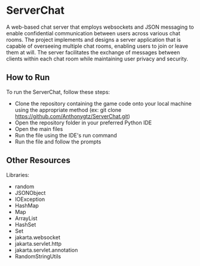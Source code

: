 # ServerChat

A web-based chat server that employs websockets and JSON messaging to enable confidential communication between users across various chat rooms. The project implements and designs a server application that is capable of overseeing multiple chat rooms, enabling users to join or leave them at will. The server facilitates the exchange of messages between clients within each chat room while maintaining user privacy and security.

## How to Run
To run the ServerChat, follow these steps:

 - Clone the repository containing the game code onto your local machine using the appropriate method (ex: git clone https://github.com/Anthonygtz/ServerChat.git)
 - Open the repository folder in your preferred Python IDE
 - Open the main files
 - Run the file using the IDE's run command
 - Run the file and follow the prompts

## Other Resources
Libraries:

- random
- JSONObject
- IOException
- HashMap
- Map
- ArrayList
- HashSet
- Set
- jakarta.websocket
- jakarta.servlet.http
- jakarta.servlet.annotation
- RandomStringUtils